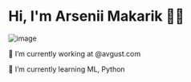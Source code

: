 # Hi, I'm Arsenii Makarik 🐣🐥

![image](https://github.com/suuurfinbird/suuurfinbird/assets/145972187/e31639b6-bab0-4e4f-a542-24e664f31424)

🔭 I’m currently working at @avgust.com

🌱 I’m currently learning ML, Python

